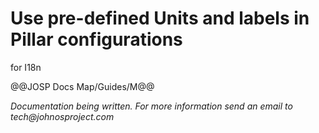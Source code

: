 # Use pre-defined Units and labels in Pillar configurations

for I18n

@@JOSP Docs Map/Guides/M@@

_Documentation being written.
For more information send an email to tech@johnosproject.com_

